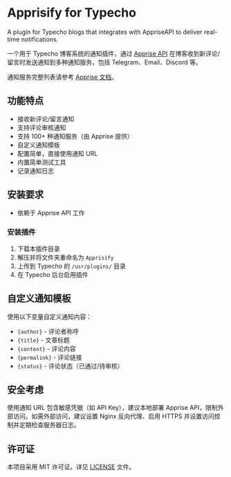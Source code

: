 # Apprisify for Typecho

A plugin for Typecho blogs that integrates with AppriseAPI to deliver real-time notifications.

一个用于 Typecho 博客系统的通知插件，通过 [Apprise API](https://github.com/caronc/apprise-api) 在博客收到新评论/留言时发送通知到多种通知服务，包括 Telegram、Email、Discord 等。

通知服务完整列表请参考 [Apprise 文档](https://github.com/caronc/apprise/wiki#notification-services)。

## 功能特点

- 接收新评论/留言通知
- 支持评论审核通知
- 支持 100+ 种通知服务（由 Apprise 提供）
- 自定义通知模板
- 配置简单，直接使用通知 URL
- 内置简单测试工具
- 记录通知日志

## 安装要求

- 依赖于 Apprise API 工作

### 安装插件

1. 下载本插件目录
2. 解压并将文件夹重命名为 `Apprisify`
3. 上传到 Typecho 的 `/usr/plugins/` 目录
4. 在 Typecho 后台启用插件

## 自定义通知模板

使用以下变量自定义通知内容：

- `{author}` - 评论者称呼
- `{title}` - 文章标题
- `{content}` - 评论内容
- `{permalink}` - 评论链接
- `{status}` - 评论状态（已通过/待审核）

## 安全考虑

使用通知 URL 包含敏感凭据（如 API Key），建议本地部署 Apprise API，限制外部访问。如需外部访问，建议设置 Nginx 反向代理、启用 HTTPS 并设置访问控制并定期检查服务器日志。

## 许可证

本项目采用 MIT 许可证。详见 [LICENSE](LICENSE) 文件。
